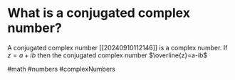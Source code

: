 # What is a conjugated complex number?
A conjugated complex number [[20240910112146]] is a complex number.
If $z=a + ib$ then the conjugated complex number $\overline{z}=a-ib$

#math #numbers #complexNumbers